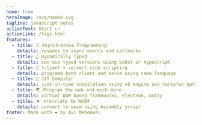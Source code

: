 ```yaml
---
home: true
heroImage: /svg/nomad.svg
tagline: javascript notes
actionText: Start 👉
actionLink: /tags.html
features:
  - title: ⏱ Asynchronous Programming
    details: respons to async events and callbacks
  - title: 🔢 Dynamically Typed
    details: can use typed versions using babel or typescript
  - title: 🔀 (client + server) side scripting
    details: programm both client and serve using same language
  - title: 🔧 JIT Compiler
    details: just-in-time compilation using v8 engine and turbofan optimization
  - title: 🌏 Program the web and much more
    details: virtual DOM based frameworks, electron, unity
  - title: 🔉 translate to WASM
    details: convert to wasm using Assembly script
footer: Made with ❤️ by Avi Mehenwal
---
```


<Homepage />

<ListPages />
